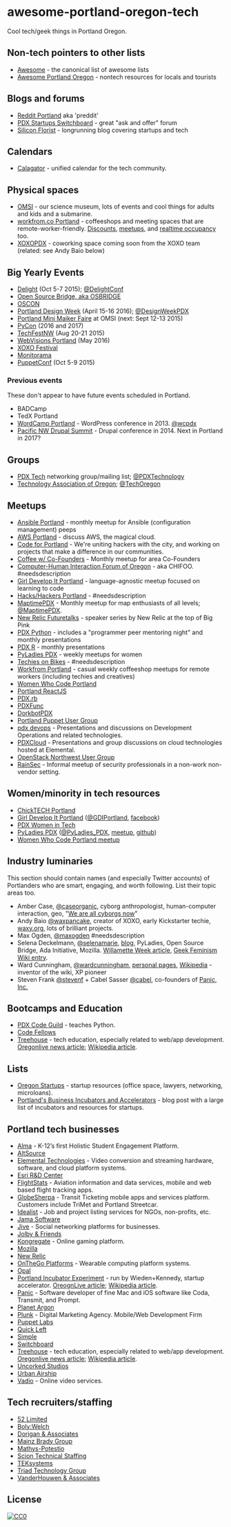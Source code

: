 # awesome-portland-oregon-tech
Cool tech/geek things in Portland Oregon.

<!-- notes/rules:
* it's okay to have the same link in two sections.
* please help by adding context to existing entries.
-->

## Non-tech pointers to other lists

* [Awesome](https://github.com/sindresorhus/awesome/blob/master/readme.md) - the canonical list of awesome lists
* [Awesome Portland Oregon]() - nontech resources for locals and tourists

## Blogs and forums

* [Reddit Portland](https://www.reddit.com/r/Portland) aka 'preddit'
* [PDX Startups Switchboard](https://pdxstartups.switchboardhq.com/) - great "ask and offer" forum
* [Silicon Florist](http://siliconflorist.com/) - longrunning blog covering startups and tech

## Calendars

* [Calagator](http://calagator.org/) - unified calendar for the tech community.

## Physical spaces

* [OMSI](https://www.omsi.edu/) - our science museum, lots of events and cool things for adults and kids and a submarine.
* [workfrom.co Portland](https://workfrom.co/portland) - coffeeshops and meeting spaces that are remote-worker-friendly. [Discounts](https://workfrom.co/worker#deals), [meetups](http://www.meetup.com/workfrom-portland/), and [realtime occupancy](https://workfrom.co/portland/real-time-density) too.
* [XOXOPDX](http://xoxopdx.com/) - coworking space coming soon from the XOXO team (related: see Andy Baio below)


## Big Yearly Events

* [Delight](http://delight.us/conference/) (Oct 5-7 2015); [@DelightConf](https://twitter.com/delightconf)
* [Open Source Bridge, aka OSBRIDGE](http://opensourcebridge.org/)
* [OSCON](http://www.oscon.com/)
* [Portland Design Week](http://www.designweekportland.com/) (April 15-16 2016); [@DesignWeekPDX](https://twitter.com/designweekpdx)
* [Portland Mini Maiker Faire](https://www.omsi.edu/maker-faire-pdx) at OMSI (next: Sept 12-13 2015)
* [PyCon](https://us.pycon.org) (2016 and 2017)
* [TechFestNW](http://techfestnw.com/) (Aug 20-21 2015)
* [WebVisions Portland](http://www.webvisionsevent.com/portland/) (May 2016)
* [XOXO Festival](http://2015.xoxofest.com/)
* [Monitorama](http://monitorama.com)
* [PuppetConf](http://puppetconf.com) (Oct 5-9 2015)

### Previous events

These don't appear to have future events scheduled in Portland.

* BADCamp
* TedX Portland
* [WordCamp Portland](https://portland.wordcamp.org/2013/) - WordPress conference in 2013. [@wcpdx](https://twitter.com/wcpdx)
* [Pacific NW Drupal Summit](http://2015.pnwdrupalsummit.org/) - Drupal conference in 2014. Next in Portland in 2017?

## Groups

* [PDX Tech](http://pdxtech.org/) networking group/mailing list; [@PDXTechnology](https://twitter.com/pdxtechnology)
* [Technology Association of Oregon](http://www.techoregon.org/); [@TechOregon](https://twitter.com/techoregon)


## Meetups

<!-- alphasort these -->

* [Ansible Portland](http://www.meetup.com/Ansible-Portland/) - monthly meetup for Ansible (configuration management) peeps
* [AWS Portland](http://www.meetup.com/AWS-Portland/) - discuss AWS, the magical cloud.
* [Code for Portland](http://www.meetup.com/CodeForPortland/) - We're uniting hackers with the city, and working on projects that make a difference in our communities.
* [Coffee w/ Co-Founders](http://www.meetup.com/Portland-Coffee-w-Co-Founders/) - Monthly meetup for area Co-Founders
* [Computer-Human Interaction Forum of Oregon](http://www.chifoo.org/) - aka CHIFOO. #needsdescription
* [Girl Develop It Portland](http://www.meetup.com/Girl-Develop-It-Portland) - language-agnostic meetup focused on learning to code
* [Hacks/Hackers Portland](http://www.meetup.com/HacksHackersPDX/) - #needsdescription
* [MaptimePDX](http://maptime.io/portland/) - Monthly meetup for map enthusiasts of all levels; [@MaptimePDX](https://twitter.com/maptimepdx).
* [New Relic Futuretalks](http://www.meetup.com/New-Relic-FutureTalks-PDX/) - speaker series by New Relic at the top of Big Pink
* [PDX Python](http://www.meetup.com/pdxpython/) - includes a "programmer peer mentoring night" and monthly presentations
* [PDX R](http://www.meetup.com/portland-r-user-group/) - monthly presentations
* [PyLadies PDX](http://www.meetup.com/PyLadies-PDX/) - weekly meetups for women
* [Techies on Bikes](http://www.meetup.com/Techies-On-Bikes/) - #needsdescription
* [Workfrom Portland](http://www.meetup.com/workfrom-portland/) - casual weekly coffeeshop meetups for remote workers (including techies and creatives)
* [Women Who Code Portland](http://www.meetup.com/Women-Who-Code-Portland/)
* [Portland ReactJS](http://www.meetup.com/Portland-ReactJS)
* [PDX.rb](http://pdxruby.org/)
* [PDXFunc](http://pdxfunc.org/)
* [DorkbotPDX](http://dorkbotpdx.org/)
* [Portland Puppet User Group](http://www.meetup.com/Portland-Puppet-User-Group/)
* [pdx devops](http://pdxdevops.org) - Presentations and discussions on Development Operations and related technologies.
* [PDXCloud](http://www.meetup.com/PDXCloud/events/) - Presentations and group discussions on cloud technologies hosted at Elemental.
* [OpenStack Northwest User Group](http://www.meetup.com/OpenStack-Northwest/)
* [RainSec](https://groups.google.com/forum/#!forum/rainsec) - Informal meetup of security professionals in a non-work non-vendor setting.

## Women/minority in tech resources

* [ChickTECH Portland](http://portland.chicktech.org/)
* [Girl Develop It Portland](http://www.meetup.com/Girl-Develop-It-Portland) ([@GDIPortland](https://twitter.com/gdiportland), [facebook](https://www.facebook.com/gdiportland))
* [PDX Women in Tech](http://www.pdxwit.org/)
* [PyLadies PDX](http://www.pyladies.com/locations/pdx/) ([@PyLadies_PDX](https://twitter.com/PyLadies_pdx), [meetup](http://www.meetup.com/PyLadies-PDX/), [github](https://github.com/pyladiespdx))
* [Women Who Code Portland meetup](http://www.meetup.com/Women-Who-Code-Portland/)

## Industry luminaries

This section should contain names (and especially Twitter accounts) of Portlanders who are smart, engaging, and worth following. List their topic areas too.

<!-- alpha by first name. Kinda weird, but not like anyone knows online peeps by their last name anyhow. -->

* Amber Case, [@caseorganic](https://twitter.com/caseorganic), cyborg anthropologist, human-computer interaction, geo, "[We are all cyborgs now](http://www.ted.com/talks/amber_case_we_are_all_cyborgs_now)"
* Andy Baio [@waxpancake](https://twitter.com/waxpancake), creator of XOXO, early Kickstarter techie, [waxy.org](http://waxy.org/),  lots of brilliant projects.
* Max Ogden, [@maxogden](https://twitter.com/maxogden) #needsdescription
* Selena Deckelmann, [@selenamarie](https://twitter.com/selenamarie), [blog](http://www.chesnok.com/daily/), PyLadies, Open Source Bridge, Ada Initiative, Mozilla. [Willamette Week article](http://www.wweek.com/portland/article-21189-hotseat_selena_deckelmann.html), [Geek Feminism Wiki entry](http://geekfeminism.wikia.com/wiki/Selena_Deckelmann).
* Ward Cunningham, [@wardcunningham](https://twitter.com/wardcunningham), [personal pages](http://c2.com/~ward/), [Wikipedia](http://en.wikipedia.org/wiki/Ward_Cunningham) - inventor of the wiki, XP pioneer
* Steven Frank [@stevenf](https://twitter.com/stevenf) + Cabel Sasser [@cabel](https://twitter.com/cabel), co-founders of [Panic, Inc.](https://panic.com/)

## Bootcamps and Education

* [PDX Code Guild](https://pdxcodeguild.com/) - teaches Python.
* [Code Fellows](https://www.codefellows.org/)
* [Treehouse](https://teamtreehouse.com/) - tech education, especially related to web/app development. [Oregonlive news article](http://www.oregonlive.com/silicon-forest/index.ssf/2013/12/portland_startup_treehouse_eli.html); [Wikipedia article](https://en.wikipedia.org/wiki/Treehouse_(company)).

## Lists
* [Oregon Startups](http://www.oregonstartups.com/) - startup resources (office space, lawyers, networking, microloans).
* [Portland's Business Incubators and Accelerators](https://impactentrepreneurs.wordpress.com/2014/04/04/portlands-business-incubators-and-accelerators/) - blog post with a large list of incubators and resources for startups.


## Portland tech businesses

<!-- link to JOBS PAGE, make sure there's an indication they are at least partially Portland-based, such as a 'contact' page listing their address -->

* [Alma](http://www.getalma.com/about.html) - K-12’s first Holistic Student Engagement Platform.
* [AltSource](https://www.altsrc.net/Careers)
* [Elemental Technologies](http://www.elementaltechnologies.com/company/careers/open-positions) - Video conversion and streaming hardware, software, and cloud platform systems.
* [Esri R&D Center](http://pdx.esri.com/)
* [FlightStats](http://flightstats.com/company/corporate/careers/) - Aviation information and data services, mobile and web based flight tracking apps.
* [GlobeSherpa](http://www.globesherpa.com/jobs/) - Transit Ticketing mobile apps and services platform. Customers include TriMet and Portland Streetcar.
* [Idealist](http://www.idealist.org/working-here) - Job and project listing services for NGOs, non-profits, etc.
* [Jama Software](https://www.jamasoftware.com/)
* [Jive](https://www.jivesoftware.com/about-jive/careers) - Social networking platforms for businesses.
* [Jolby & Friends](http://jolbyandfriends.com)
* [Kongregate](http://www.kongregate.com/pages/jobs) - Online gaming platform.
* [Mozilla](https://www.mozilla.org/en-US/contact/spaces/portland/)
* [New Relic](http://newrelic.com/about/contact-us)
* [OnTheGo Platforms](https://www.otgplatforms.com/careers/) - Wearable computing platform systems.
* [Opal](http://workwithopal.com/careers)
* [Portland Incubator Experiment](http://www.piepdx.com/) - run by Wieden+Kennedy, startup accelerator. [OreognLive article](http://www.oregonlive.com/silicon-forest/index.ssf/2015/03/portland_incubator_experiment_5.html); [Wikipedia article](https://en.wikipedia.org/wiki/Portland_Incubator_Experiment).
* [Panic](http://www.panic.com/blog/) - Software developer of fine Mac and iOS software like Coda, Transmit, and Prompt.
* [Planet Argon](http://www.planetargon.com/careers)
* [Plunk](http://whoisplunk.com) - Digital Marketing Agency. Mobile/Web Development Firm
* [Puppet Labs](https://puppetlabs.com/contact)
* [Quick Left](https://quickleft.com/)
* [Simple](https://www.simple.com/careers)
* [Switchboard](https://switchboardhq.com/jobs/)
* [Treehouse](https://teamtreehouse.com/jobs) - tech education, especially related to web/app development. [Oregonlive news article](http://www.oregonlive.com/silicon-forest/index.ssf/2013/12/portland_startup_treehouse_eli.html); [Wikipedia article](https://en.wikipedia.org/wiki/Treehouse_(company)).
* [Uncorked Studios](https://uncorkedstudios.com/careers)
* [Urban Airship](https://urbanairship.com/careers/)
* [Vadio](http://www.vadio.com/jobs) - Online video services.

## Tech recruiters/staffing

* [52 Limited](http://52ltd.com/)
* [Boly:Welch](http://bolywelch.com/)
* [Dorigan & Associates](http://dorigan.com/)
* [Mainz Brady Group](http://mainzbradygroup.com/)
* [Mathys-Potestio](http://mathys-potestio.com/)
* [Scion Technical Staffing](http://sciontechnical.com/)
* [TEKsystems](http://www.teksystems.com/)
* [Triad Technology Group](http://www.go2triad.com/)
* [VanderHouwen & Associates](http://www.vanderhouwen.com/)

## License

[![CC0](http://i.creativecommons.org/p/zero/1.0/88x31.png)](http://creativecommons.org/publicdomain/zero/1.0/)
